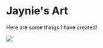 <!DOCTYPE html>
<html>
<head>
<title>Page Title</title>
</head>
<body>

<h1>Jaynie's Art</h1>
<p>Here are some things I have created!</p>
<img src="https://user-images.githubusercontent.com/111900023/186222664-543e5f65-8219-454c-adcb-90f9d8e554ca.png">


</body>
</html>


